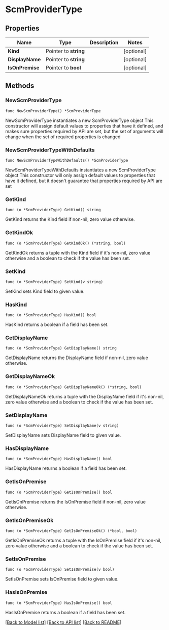 # ScmProviderType

## Properties

Name | Type | Description | Notes
------------ | ------------- | ------------- | -------------
**Kind** | Pointer to **string** |  | [optional] 
**DisplayName** | Pointer to **string** |  | [optional] 
**IsOnPremise** | Pointer to **bool** |  | [optional] 

## Methods

### NewScmProviderType

`func NewScmProviderType() *ScmProviderType`

NewScmProviderType instantiates a new ScmProviderType object
This constructor will assign default values to properties that have it defined,
and makes sure properties required by API are set, but the set of arguments
will change when the set of required properties is changed

### NewScmProviderTypeWithDefaults

`func NewScmProviderTypeWithDefaults() *ScmProviderType`

NewScmProviderTypeWithDefaults instantiates a new ScmProviderType object
This constructor will only assign default values to properties that have it defined,
but it doesn't guarantee that properties required by API are set

### GetKind

`func (o *ScmProviderType) GetKind() string`

GetKind returns the Kind field if non-nil, zero value otherwise.

### GetKindOk

`func (o *ScmProviderType) GetKindOk() (*string, bool)`

GetKindOk returns a tuple with the Kind field if it's non-nil, zero value otherwise
and a boolean to check if the value has been set.

### SetKind

`func (o *ScmProviderType) SetKind(v string)`

SetKind sets Kind field to given value.

### HasKind

`func (o *ScmProviderType) HasKind() bool`

HasKind returns a boolean if a field has been set.

### GetDisplayName

`func (o *ScmProviderType) GetDisplayName() string`

GetDisplayName returns the DisplayName field if non-nil, zero value otherwise.

### GetDisplayNameOk

`func (o *ScmProviderType) GetDisplayNameOk() (*string, bool)`

GetDisplayNameOk returns a tuple with the DisplayName field if it's non-nil, zero value otherwise
and a boolean to check if the value has been set.

### SetDisplayName

`func (o *ScmProviderType) SetDisplayName(v string)`

SetDisplayName sets DisplayName field to given value.

### HasDisplayName

`func (o *ScmProviderType) HasDisplayName() bool`

HasDisplayName returns a boolean if a field has been set.

### GetIsOnPremise

`func (o *ScmProviderType) GetIsOnPremise() bool`

GetIsOnPremise returns the IsOnPremise field if non-nil, zero value otherwise.

### GetIsOnPremiseOk

`func (o *ScmProviderType) GetIsOnPremiseOk() (*bool, bool)`

GetIsOnPremiseOk returns a tuple with the IsOnPremise field if it's non-nil, zero value otherwise
and a boolean to check if the value has been set.

### SetIsOnPremise

`func (o *ScmProviderType) SetIsOnPremise(v bool)`

SetIsOnPremise sets IsOnPremise field to given value.

### HasIsOnPremise

`func (o *ScmProviderType) HasIsOnPremise() bool`

HasIsOnPremise returns a boolean if a field has been set.


[[Back to Model list]](../README.md#documentation-for-models) [[Back to API list]](../README.md#documentation-for-api-endpoints) [[Back to README]](../README.md)


